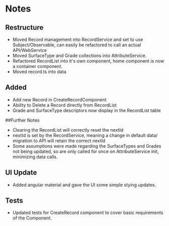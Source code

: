 # Notes

## Restructure

- Moved Record management into RecordService and set to use Subject/Observable, can easily be refactored to call an actual API/WebService
- Moved SurfaceType and Grade collections into AttributeService.
- Refactored RecordList into it's own component, home component is now a container component.
- Moved record.ts into data

## Added

- Add new Record in CreateRecordComponent
- Ability to Delete a Record directly from RecordList
- Grade and SurfaceType descriptors now display in the RecordList table

##Further Notes

- Clearing the RecordList will correctly reset the nextId 
- nextId is set by the RecordService, meaning a change in default data/ migration to API will retain the correct nextId
- Some assumptions were made regarding the SurfaceTypes and Grades not being updated, so are only called for once on AttributeService init, minimizing data calls.

## UI Update

- Added angular material and gave the UI some simple stying updates.

## Tests

- Updated tests for CreateRecord component to cover basic requirements of the Component.

